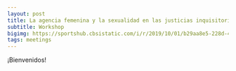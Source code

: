 ```yaml
---
layout: post
title: La agencia femenina y la sexualidad en las justicias inquisitorial y eclesiástica en Lisboa (1570-1700)
subtitle: Workshop
bigimg: https://sportshub.cbsistatic.com/i/r/2019/10/01/b29aa8e5-228d-4b49-bdaf-5599ade5145a/thumbnail/1200x675/90287722331f9ba5488d0ca04f942188/diego-maradona-argentina.jpg
tags: meetings
---
```


¡Bienvenidos!
